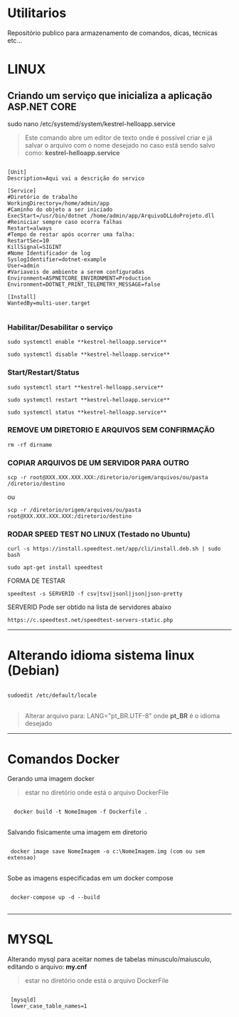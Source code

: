 # Utilitarios
Repositório publico para armazenamento de comandos, dicas, técnicas etc...


# LINUX
## Criando um serviço que inicializa a aplicação ASP.NET CORE

sudo nano /etc/systemd/system/kestrel-helloapp.service

> Este comando abre um editor de texto onde é possivel criar e já salvar o arquivo com o nome desejado no caso está sendo salvo como: **kestrel-helloapp.service**

<pre><code>
[Unit]
Description=Aqui vai a descrição do servico

[Service]
#Diretório de trabalho
WorkingDirectory=/home/admin/app
#Caminho do objeto a ser iniciado
ExecStart=/usr/bin/dotnet /home/admin/app/ArquivoDLLdoProjeto.dll
#Reiniciar sempre caso ocorra falhas
Restart=always
#Tempo de restar após ocorrer uma falha:
RestartSec=10
KillSignal=SIGINT
#Nome Identificador de log
SyslogIdentifier=dotnet-example
User=admin
#Variaveis de ambiente a serem configuradas
Environment=ASPNETCORE_ENVIRONMENT=Production
Environment=DOTNET_PRINT_TELEMETRY_MESSAGE=false

[Install]
WantedBy=multi-user.target

</code></pre>

### Habilitar/Desabilitar o serviço
<pre><code>sudo systemctl enable **kestrel-helloapp.service**</code></pre>
<pre><code>sudo systemctl disable **kestrel-helloapp.service**</code></pre>


### Start/Restart/Status
<pre><code>sudo systemctl start **kestrel-helloapp.service**</code></pre>
<pre><code>sudo systemctl restart **kestrel-helloapp.service**</code></pre>
<pre><code>sudo systemctl status **kestrel-helloapp.service**</code></pre>

### REMOVE UM DIRETORIO E ARQUIVOS SEM CONFIRMAÇÃO
<pre><code>rm -rf dirname</code></pre>

### COPIAR ARQUIVOS DE UM SERVIDOR PARA OUTRO
<pre><code>scp -r root@XXX.XXX.XXX.XXX:/diretorio/origem/arquivos/ou/pasta /diretorio/destino</code></pre>
ou
<pre><code>scp -r /diretorio/origem/arquivos/ou/pasta root@XXX.XXX.XXX.XXX:/diretorio/destino</code></pre>

### RODAR SPEED TEST NO LINUX (Testado no Ubuntu)
<pre><code>curl -s https://install.speedtest.net/app/cli/install.deb.sh | sudo bash</code></pre>
<pre><code>sudo apt-get install speedtest</code></pre>

FORMA DE TESTAR
<pre><code>speedtest -s SERVERID -f csv|tsv|jsonl|json|json-pretty</code></pre>

SERVERID Pode ser obtido na lista de servidores abaixo
<pre><code>https://c.speedtest.net/speedtest-servers-static.php</code></pre>


---------------------------------------
# Alterando idioma sistema linux (Debian)

<pre>
<code>
sudoedit /etc/default/locale
</code>
</pre>
> Alterar arquivo para: LANG="pt_BR.UTF-8" onde **pt_BR** é o idioma desejado


---------------------------------------

# Comandos Docker
Gerando uma imagem docker
> estar no diretório onde está o arquivo DockerFile
<pre>
<code>
  docker build -t NomeImagem -f Dockerfile .
</code>
</pre>

Salvando fisicamente uma imagem em diretorio
<pre>
<code>
 docker image save NomeImagem -o c:\NomeImagem.img (com ou sem extensao)
</code>
</pre>


Sobe as imagens especificadas em um docker compose
<pre>
<code>
 docker-compose up -d --build
</code>
</pre>



---------------------------------------

# MYSQL
Alterando mysql para aceitar nomes de tabelas minusculo/maiusculo, editando o arquivo: **my.cnf**
> estar no diretório onde está o arquivo DockerFile
<pre>
<code>
 [mysqld]
 lower_case_table_names=1
</code>
</pre>



